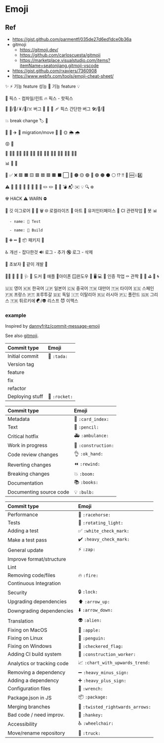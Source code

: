 # Emoji

## Ref

- <https://gist.github.com/parmentf/035de27d6ed1dce0b36a>
- gitmoji
  - <https://gitmoji.dev/>
  - <https://github.com/carloscuesta/gitmoji>
  - <https://marketplace.visualstudio.com/items?itemName=seatonjiang.gitmoji-vscode>
- <https://gist.github.com/rxaviers/7360908>
- <https://www.webfx.com/tools/emoji-cheat-sheet/>



✨
⚡ 기능 feature 성능
🎸 기능 feature
💡


🚨 픽스 - 컴파일/린트
🔥 픽스 - 핫픽스

💩
🐛/🐞/🪳/🦠/☠️ 버그
🦨
🐾
🦋
🩹 픽스 간단한 버그
🛠/🔧/🔨


💥 break change
🏷 🔖

👣
🚚 ✈️ 🚀
migration/move
🛑
🚧
🌞 🌦 🌧


😡 🤬

🦄
🙋‍♂️ 🙋‍♀️
🙅‍♂️ 🙅‍♀️
🙆‍♂️ 🙆‍♀️
🤦‍♂️ 🤦‍♀️
🤷‍♂️ 🤷‍♀️


📊
📅 📆

🚮
✅
❌
🟥 🟧 🟨 🟩 🟦 🟪 🟫 ⬛ ⬜
🔴 🟠 🟡 🟢 🔵 🟣 🟤 ⚫ ⚪
⁉️
‼️
🚫
🆕 ℹ️ #️⃣

⚠️
📝 :memo: 	📝 :pencil: 	📖 :book: 🔖 :bookmark:
✏️ :pencil2:
📌 
📎 
💣 
📬 
✉️ 
💡 
🔍 
❄️ 

☢️ HACK
⚠️ WARN
⛔

🙈 깃 이그로어
👮 
🔔
🗑️
🌐 로컬라이즈
🎨 아트
  💄 유저인터페이스
👷 CI 관련작업
🤖 봇
📊

      - name: 🧫 Test

      - name: 🌋 Build
🧽 
➕
➖
🔀
📦️ 패키지
🎁

♿️ 개선 - 잡다한것
🔊 로그 - 추가
🔇 로그 - 삭제

🔰 초보자
🚸 같이 개발
🐥

🧑‍💻
🦺
🧵
👔
🩺
🐳 도커
🍎 애플
  📱아이폰
🪟윈도우
👾
🖥️
💻
🛂 인증 작업
⚰️ 관짝
🚽
🧲
⛳
🎵
🌀

🇺🇸 영어
🇰🇷 한국어
🇯🇵 일본어
🇨🇳 중국어
🇹🇼 대만어
🇹🇭 타이어
🇪🇸 스페인
🇫🇷 프랑스
🇵🇹 포루투갈
🇩🇪 독일
🇮🇹 이탈리아
🇷🇺 러시아
🇵🇱 폴란드
🇬🇷 그리스
🇹🇷 튀르키에
☯/👽 리스프
😈 이맥스


### example

Inspired by [dannyfritz/commit-message-emoji](https://github.com/dannyfritz/commit-message-emoji)

See also [gitmoji](https://gitmoji.carloscuesta.me/).

| Commit type     | Emoji               |
| :-------------- | :------------------ |
| Initial commit  | 🎉 `:tada:`          |
| Version tag     |                     |
| feature         |                     |
| fix             |                     |
| refactor        |                     |
| Deploying stuff | :rocket: `:rocket:` |

| Commit type             | Emoji                            |
| :---------------------- | :------------------------------- |
| Metadata                | :card_index: `:card_index:`      |
| Text                    | :pencil: `:pencil:`              |
| Critical hotfix         | :ambulance: `:ambulance:`        |
| Work in progress        | :construction:  `:construction:` |
| Code review changes     | :ok_hand: `:ok_hand:`            |
| Reverting changes       | :rewind: `:rewind:`              |
| Breaking changes        | :boom: `:boom:`                  |
| Documentation           | :books: `:books:`                |
| Documenting source code | :bulb: `:bulb:`                  |

| Commit type                | Emoji                                                     |
| :------------------------- | :-------------------------------------------------------- |
| Performance                | :racehorse: `:racehorse:`                                 |
| Tests                      | :rotating_light: `:rotating_light:`                       |
| Adding a test              | :white_check_mark: `:white_check_mark:`                   |
| Make a test pass           | :heavy_check_mark: `:heavy_check_mark:`                   |
| General update             | :zap: `:zap:`                                             |
| Improve format/structure   |
| Lint                       |
| Removing code/files        | :fire: `:fire:`                                           |
| Continuous Integration     |
| Security                   | :lock: `:lock:`                                           |
| Upgrading dependencies     | :arrow_up: `:arrow_up:`                                   |
| Downgrading dependencies   | :arrow_down: `:arrow_down:`                               |
| Translation                | :alien: `:alien:`                                         |
| Fixing on MacOS            | :apple: `:apple:`                                         |
| Fixing on Linux            | :penguin: `:penguin:`                                     |
| Fixing on Windows          | :checkered_flag: `:checkered_flag:`                       |
| Adding CI build system     | :construction_worker: `:construction_worker:`             |
| Analytics or tracking code | :chart_with_upwards_trend: `:chart_with_upwards_trend:`   |
| Removing a dependency      | :heavy_minus_sign: `:heavy_minus_sign:`                   |
| Adding a dependency        | :heavy_plus_sign: `:heavy_plus_sign:`                     |
| Configuration files        | :wrench: `:wrench:`                                       |
| Package.json in JS         | :package: `:package:`                                     |
| Merging branches           | :twisted_rightwards_arrows: `:twisted_rightwards_arrows:` |
| Bad code / need improv.    | :hankey: `:hankey:`                                       |
| Accessibility              | :wheelchair: `:wheelchair:`                               |
| Move/rename repository     | :truck: `:truck:`                                         |